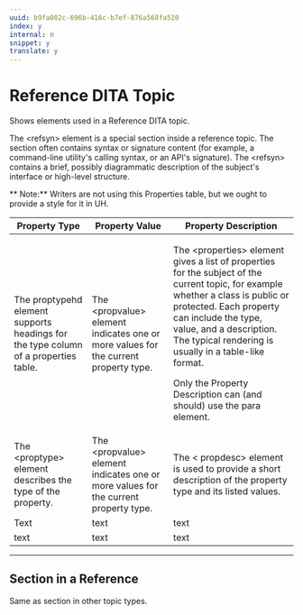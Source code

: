 ```yaml
---
uuid: b9fa002c-696b-416c-b7ef-876a568fa520
index: y
internal: n
snippet: y
translate: y
---
```


# Reference DITA Topic

Shows elements used in a Reference DITA topic.

The &lt;refsyn&gt; element is a special section inside a reference topic. The section often contains syntax or signature content (for example, a command-line utility's calling syntax, or an API's signature). The &lt;refsyn&gt; contains a brief, possibly diagrammatic description of the subject's interface or high-level structure.

** Note:** Writers are not using this Properties table, but we ought to provide a style for it in UH. 

<table cellpadding="4" cellspacing="0" class="simpletable properties" id="properties_6365A0D114374FAC8E8B3B3F2E94FF3D"> 
 <thead class="prophead sthead"> 
  <tr> 
   <th class="proptypehd">Property Type</th> 
   <th class="propvaluehd">Property Value</th> 
   <th class="propdeschd">Property Description</th> 
  </tr> 
 </thead> 
 <tbody> 
  <tr class="property strow"> 
   <td class="proptype stentry">The proptypehd element supports headings for the type column of a properties table. </td> 
   <td class="propvalue stentry">The &lt;propvalue&gt; element indicates one or more values for the current property type. </td> 
   <td class="propdesc stentry"> <p>The &lt;properties&gt; element gives a list of properties for the subject of the current topic, for example whether a class is public or protected. Each property can include the type, value, and a description. The typical rendering is usually in a table-like format. </p> <p>Only the Property Description can (and should) use the para element. </p></td> 
  </tr> 
  <tr class="property strow"> 
   <td class="proptype stentry">The &lt;proptype&gt; element describes the type of the property. </td> 
   <td class="propvalue stentry">The &lt;propvalue&gt; element indicates one or more values for the current property type.</td> 
   <td class="propdesc stentry"> <p>The &lt; propdesc&gt; element is used to provide a short description of the property type and its listed values. </p></td> 
  </tr> 
  <tr class="property strow"> 
   <td class="proptype stentry">Text </td> 
   <td class="propvalue stentry">text</td> 
   <td class="propdesc stentry">text</td> 
  </tr> 
  <tr class="property strow"> 
   <td class="proptype stentry">text</td> 
   <td class="propvalue stentry">text</td> 
   <td class="propdesc stentry">text</td> 
  </tr> 
 </tbody> 
</table>

---

## Section in a Reference

Same as section in other topic types. 

